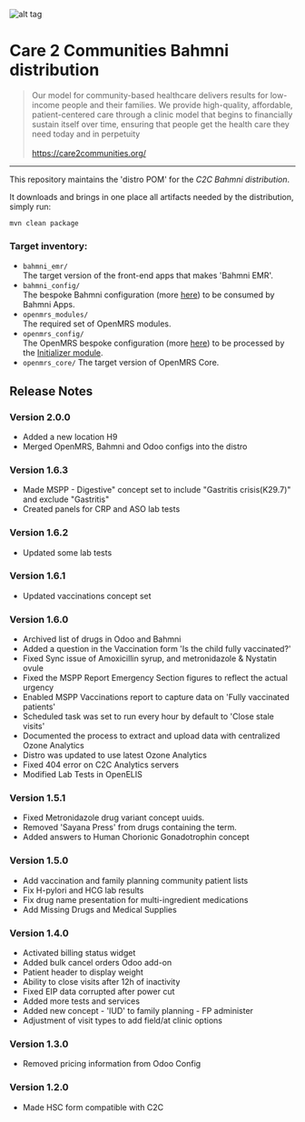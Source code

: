 ![alt tag](readme/c2c-logo.png)

# Care 2 Communities Bahmni distribution

>Our model for community-based healthcare delivers results for low-income people and their families. We provide high-quality, affordable, patient-centered care through a clinic model that begins to financially sustain itself over time, ensuring that people get the health care they need today and in perpetuity
><br>
><br>https://care2communities.org/

-----

This repository maintains the 'distro POM' for the _C2C Bahmni distribution_.

It downloads and brings in one place all artifacts needed by the distribution, simply run:
```
mvn clean package
```
### Target inventory:

* `bahmni_emr/`
<br/>The target version of the front-end apps that makes 'Bahmni EMR'.
* `bahmni_config/`
<br/>The bespoke Bahmni configuration (more [here](https://github.com/mekomsolutions/bahmni-config-c2c)) to be consumed by Bahmni Apps.
* `openmrs_modules/`
<br/>The required set of OpenMRS modules.
* `openmrs_config/`
<br/>The OpenMRS bespoke configuration (more [here](https://github.com/mekomsolutions/openmrs-config-c2c)) to be processed by the [Initializer module](https://github.com/mekomsolutions/openmrs-module-initializer).
* `openmrs_core/`
The target version of OpenMRS Core.

## Release Notes

### Version 2.0.0
* Added a new location H9
* Merged OpenMRS, Bahmni and Odoo configs into the distro

### Version 1.6.3
* Made MSPP - Digestive" concept set to include "Gastritis crisis(K29.7)" and exclude "Gastritis"
* Created panels for CRP and ASO lab tests

### Version 1.6.2
* Updated some lab tests

### Version 1.6.1
* Updated vaccinations concept set

### Version 1.6.0
* Archived list of drugs in Odoo and Bahmni
* Added a question in the Vaccination form 'Is the child fully vaccinated?'
* Fixed Sync issue of Amoxicillin syrup, and metronidazole & Nystatin ovule
* Fixed the MSPP Report Emergency Section figures to reflect the actual urgency
* Enabled MSPP Vaccinations report to capture data on 'Fully vaccinated patients'
* Scheduled task was set to run every hour by default to 'Close stale visits'
* Documented the process to extract and upload data with centralized Ozone Analytics
* Distro was updated to use latest Ozone Analytics
* Fixed 404 error on C2C Analytics servers
* Modified Lab Tests in OpenELIS

### Version 1.5.1
* Fixed Metronidazole drug variant concept uuids.
* Removed 'Sayana Press' from drugs containing the term.
* Added answers to Human Chorionic Gonadotrophin concept

### Version 1.5.0
* Add vaccination and family planning community patient lists
* Fix H-pylori and HCG lab results
* Fix drug name presentation for multi-ingredient medications
* Add Missing Drugs and Medical Supplies

### Version 1.4.0
* Activated billing status widget
* Added bulk cancel orders Odoo add-on
* Patient header to display weight
* Ability to close visits after 12h of inactivity
* Fixed EIP data corrupted after power cut
* Added more tests and services
* Added new concept - 'IUD' to family planning - FP administer
* Adjustment of visit types to add field/at clinic options

### Version 1.3.0
* Removed pricing information from Odoo Config

### Version 1.2.0
* Made HSC form compatible with C2C
